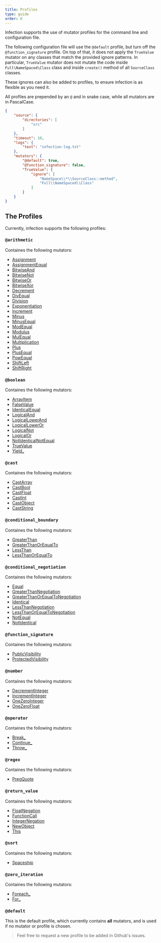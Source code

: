 ```yaml
---
title: Profiles
type: guide
order: 6
---
```


Infection supports the use of mutator profiles for the command line and configuration file.

The following configuration file will use the `@default` profile, but turn off the `@function_signature` profile. 
On top of that, it does not apply the `TrueValue` mutator on any classes that match the provided ignore patterns. In particular, `TrueValue` mutator does not mutate the code inside `Full\NameSpaced\Class` class and inside `create()` method of all `SourceClass` classes.

These ignores can also be added to profiles, to ensure infection is as flexible as you need it. 

All profiles are prepended by an `@` and in snake case, while all mutators are in PascalCase. 

``` json
{
    "source": {
        "directories": [
            "src"
        ]
    },
    "timeout": 10,
    "logs": {
        "text": "infection-log.txt"
    },
    "mutators": {
        "@default": true,
        "@function_signature": false,
        "TrueValue": {
            "ignore": [
                "NameSpace\\*\\SourceClass::method",
                "Full\\NameSpaced\\Class"
            ]
        }
    }
}
```

## The Profiles

Currently, infection supports the following profiles:

### `@arithmetic`

Containes the following mutators:

* [Assignment](/guide/mutators.html#Binary-Arithmetic)
* [AssignmentEqual](/guide/mutators.html#Binary-Arithmetic)
* [BitwiseAnd](/guide/mutators.html#Binary-Arithmetic)
* [BitwiseNot](/guide/mutators.html#Binary-Arithmetic)
* [BitwiseOr](/guide/mutators.html#Binary-Arithmetic)
* [BitwiseXor](/guide/mutators.html#Binary-Arithmetic)
* [Decrement](/guide/mutators.html#Increments)
* [DivEqual](/guide/mutators.html#Binary-Arithmetic)
* [Division](/guide/mutators.html#Binary-Arithmetic)
* [Exponentiation](/guide/mutators.html#Binary-Arithmetic)
* [Increment](/guide/mutators.html#Increments)
* [Minus](/guide/mutators.html#Binary-Arithmetic)
* [MinusEqual](/guide/mutators.html#Binary-Arithmetic)
* [ModEqual](/guide/mutators.html#Binary-Arithmetic)
* [Modulus](/guide/mutators.html#Binary-Arithmetic)
* [MulEqual](/guide/mutators.html#Binary-Arithmetic)
* [Multiplication](/guide/mutators.html#Binary-Arithmetic)
* [Plus](/guide/mutators.html#Binary-Arithmetic)
* [PlusEqual](/guide/mutators.html#Binary-Arithmetic)
* [PowEqual](/guide/mutators.html#Binary-Arithmetic)
* [ShiftLeft](/guide/mutators.html#Binary-Arithmetic)
* [ShiftRight](/guide/mutators.html#Binary-Arithmetic)

### `@boolean`

Containes the following mutators:

* [ArrayItem](/guide/mutators.html#Boolean-Substitution)
* [FalseValue](/guide/mutators.html#Boolean-Substitution)
* [IdenticalEqual](/guide/mutators.html#Boolean-Substitution)
* [LogicalAnd](/guide/mutators.html#Boolean-Substitution)
* [LogicalLowerAnd](/guide/mutators.html#Boolean-Substitution)
* [LogicalLowerOr](/guide/mutators.html#Boolean-Substitution)
* [LogicalNot](/guide/mutators.html#Boolean-Substitution)
* [LogicalOr](/guide/mutators.html#Boolean-Substitution)
* [NotIdenticalNotEqual](/guide/mutators.html#Boolean-Substitution)
* [TrueValue](/guide/mutators.html#Boolean-Substitution)
* [Yield_](/guide/mutators.html#Boolean-Substitution)

### `@cast`

Containes the following mutators:

* [CastArray](/guide/mutators.html#Type-Casting)
* [CastBool](/guide/mutators.html#Type-Casting)
* [CastFloat](/guide/mutators.html#Type-Casting)
* [CastInt](/guide/mutators.html#Type-Casting)
* [CastObject](/guide/mutators.html#Type-Casting)
* [CastString](/guide/mutators.html#Type-Casting)

### `@conditional_boundary`

Containes the following mutators:

* [GreaterThan](/guide/mutators.html#Conditional-Boundaries)
* [GreaterThanOrEqualTo](/guide/mutators.html#Conditional-Boundaries)
* [LessThan](/guide/mutators.html#Conditional-Boundaries)
* [LessThanOrEqualTo](/guide/mutators.html#Conditional-Boundaries)

### `@conditional_negotiation`

Containes the following mutators:

* [Equal](/guide/mutators.html#Negated-Conditionals)
* [GreaterThanNegotiation](/guide/mutators.html#Negated-Conditionals)
* [GreaterThanOrEqualToNegotiation](/guide/mutators.html#Negated-Conditionals)
* [Identical](/guide/mutators.html#Negated-Conditionals)
* [LessThanNegotiation](/guide/mutators.html#Negated-Conditionals)
* [LessThanOrEqualToNegotiation](/guide/mutators.html#Negated-Conditionals)
* [NotEqual](/guide/mutators.html#Negated-Conditionals)
* [NotIdentical](/guide/mutators.html#Negated-Conditionals)

### `@function_signature`

Containes the following mutators:

* [PublicVisibility](/guide/mutators.html#Function-Signature)
* [ProtectedVisibility](/guide/mutators.html#Function-Signature)

### `@number`

Containes the following mutators:

* [DecrementInteger](/guide/mutators.html#Literal-Numbers)
* [IncrementInteger](/guide/mutators.html#Literal-Numbers)
* [OneZeroInteger](/guide/mutators.html#Literal-Numbers)
* [OneZeroFloat](/guide/mutators.html#Literal-Numbers)

### `@operator`

Containes the following mutators:

* [Break_](/guide/mutators.html#Loop)
* [Continue_](/guide/mutators.html#Loop)
* [Throw_](/guide/mutators.html#Exceptions)

### `@regex`

Containes the following mutators:

* [PregQuote](/guide/mutators.html#Regex)

### `@return_value`

Containes the following mutators:

* [FloatNegation](/guide/mutators.html#Return-Values)
* [FunctionCall](/guide/mutators.html#Return-Values)
* [IntegerNegation](/guide/mutators.html#Return-Values)
* [NewObject](/guide/mutators.html#Return-Values)
* [This](/guide/mutators.html#Return-Values)

### `@sort`

Containes the following mutators:

* [Spaceship](/guide/mutators.html#Sorting)

### `@zero_iteration`

Containes the following mutators:

* [Foreach_](/guide/mutators.html#Loop)
* [For_](/guide/mutators.html#Loop)

### `@default`

This is the default profile, which currently contains **all** mutators, and is used if no mutator or profile is chosen.

>Feel free to request a new profile to be added in Github's issues.
